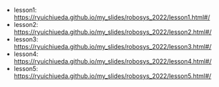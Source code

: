 * lesson1: https://ryuichiueda.github.io/my_slides/robosys_2022/lesson1.html#/
* lesson2: https://ryuichiueda.github.io/my_slides/robosys_2022/lesson2.html#/
* lesson3: https://ryuichiueda.github.io/my_slides/robosys_2022/lesson3.html#/
* lesson4: https://ryuichiueda.github.io/my_slides/robosys_2022/lesson4.html#/
* lesson5: https://ryuichiueda.github.io/my_slides/robosys_2022/lesson5.html#/
